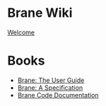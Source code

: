 # Brane Wiki

[Welcome](welcome.md)

# Books
- [Brane: The User Guide](./user-guide.html)
- [Brane: A Specification](./specification.html)
- [Brane Code Documentation](./docs.html)
